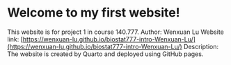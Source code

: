 # Welcome to my first website!
This website is for project 1 in course 140.777.
Author: Wenxuan Lu
Website link: [https://wenxuan-lu.github.io/biostat777-intro-Wenxuan-Lu/](https://wenxuan-lu.github.io/biostat777-intro-Wenxuan-Lu/)
Description: The website is created by Quarto and deployed using GitHub pages.
